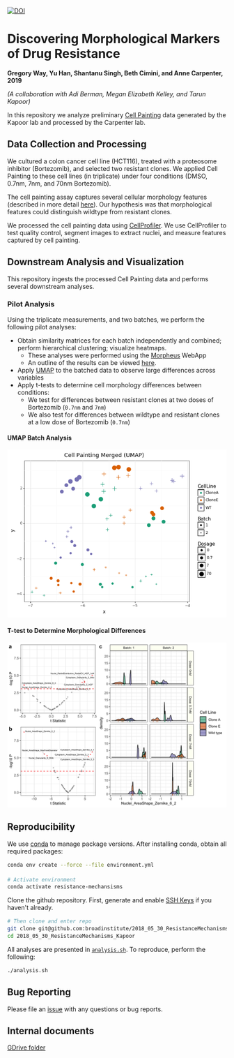 [![DOI](https://zenodo.org/badge/182295433.svg)](https://zenodo.org/badge/latestdoi/182295433)

# Discovering Morphological Markers of Drug Resistance

**Gregory Way, Yu Han, Shantanu Singh, Beth Cimini, and Anne Carpenter, 2019**

_(A collaboration with Adi Berman, Megan Elizabeth Kelley, and Tarun Kapoor)_

In this repository we analyze preliminary [Cell Painting](https://doi.org/10.1038/nprot.2016.105) data generated by the Kapoor lab and processed by the Carpenter lab.

## Data Collection and Processing

We cultured a colon cancer cell line (HCT116), treated with a proteosome inhibitor (Bortezomib), and selected two resistant clones.
We applied Cell Painting to these cell lines (in triplicate) under four conditions (DMSO, 0.7nm, 7nm, and 70nm Bortezomib).

The cell painting assay captures several cellular morphology features (described in more detail [here](https://github.com/carpenterlab/2016_bray_natprot/wiki/What-do-Cell-Painting-features-mean%3F)).
Our hypothesis was that morphological features could distinguish wildtype from resistant clones.

We processed the cell painting data using [CellProfiler](https://cellprofiler.org/).
We use CellProfiler to test quality control, segment images to extract nuclei, and measure features captured by cell painting.

## Downstream Analysis and Visualization

This repository ingests the processed Cell Painting data and performs several downstream analyses.

### Pilot Analysis

Using the triplicate measurements, and two batches, we perform the following pilot analyses:

* Obtain similarity matrices for each batch independently and combined; perform hierarchical clustering; visualize heatmaps.
  * These analyses were performed using the [Morpheus](https://software.broadinstitute.org/morpheus/) WebApp
  * An outline of the results can be viewed [here](figures/morpheus).
* Apply [UMAP](https://github.com/lmcinnes/umap) to the batched data to observe large differences across variables
* Apply t-tests to determine cell morphology differences between conditions:
  * We test for differences between resistant clones at two doses of Bortezomib (`0.7nm` and `7nm`)
  * We also test for differences between wildtype and resistant clones at a low dose of Bortezomib (`0.7nm`)

#### UMAP Batch Analysis

![UMAP](https://raw.githubusercontent.com/broadinstitute/2018_05_30_ResistanceMechanisms_Kapoor/master/figures/merged_umap.png)

#### T-test to Determine Morphological Differences

![ttest](https://raw.githubusercontent.com/broadinstitute/2018_05_30_ResistanceMechanisms_Kapoor/master/figures/dosage_feature_figure.png)

## Reproducibility

We use [conda](https://conda.io/en/latest/) to manage package versions.
After installing conda, obtain all required packages:

```bash
conda env create --force --file environment.yml

# Activate environment
conda activate resistance-mechansisms
```

Clone the github repository.
First, generate and enable [SSH Keys](https://help.github.com/en/articles/generating-a-new-ssh-key-and-adding-it-to-the-ssh-agent) if you haven't already.

```bash
# Then clone and enter repo
git clone git@github.com:broadinstitute/2018_05_30_ResistanceMechanisms_Kapoor.git
cd 2018_05_30_ResistanceMechanisms_Kapoor
```

All analyses are presented in [`analysis.sh`](analysis.sh).
To reproduce, perform the following:

```bash
./analysis.sh
```

## Bug Reporting

Please file an [issue](https://github.com/broadinstitute/2018_05_30_ResistanceMechanisms_Kapoor/issues) with any questions or bug reports.


## Internal documents

[GDrive folder](https://drive.google.com/drive/folders/1a1V_JsvpBrSkpTDBE_Yy_s6TtBDC4HLv)
